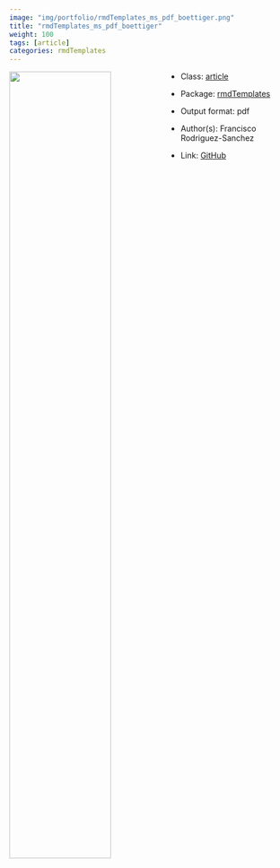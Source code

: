 ```yaml
---
image: "img/portfolio/rmdTemplates_ms_pdf_boettiger.png"
title: "rmdTemplates_ms_pdf_boettiger"
weight: 100
tags: [article]
categories: rmdTemplates
---
```




<!--more-->

<p><a href="../../img/portfolio/rmdTemplates_ms_pdf_boettiger.png"><img class = "jf-image-shadow" src="../../img/portfolio/rmdTemplates_ms_pdf_boettiger.png" width="60%"  align="left"></a></p>

- Class: [article](../../tags/article)
- Package: [rmdTemplates](rmdtemplates)
- Output format: pdf

- Author(s): Francisco Rodriguez-Sanchez
- Link: [GitHub](https://github.com/Pakillo/rmdTemplates)


